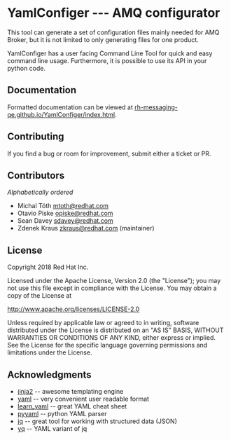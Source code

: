 # YamlConfiger --- AMQ configurator

This tool can generate a set of configuration files mainly needed for
AMQ Broker, but it is not limited to only generating files for one product.

YamlConfiger has a user facing Command Line Tool for quick and easy command line usage.
Furthermore, it is possible to use its API in your python code.

## Documentation

Formatted documentation can be viewed at [rh-messaging-qe.github.io/YamlConfiger/index.html](https://rh-messaging-qe.github.io/YamlConfiger/index.html).

## Contributing

If you find a bug or room for improvement, submit either a ticket or PR.

## Contributors

_Alphabetically ordered_

* Michal Tóth <mtoth@redhat.com>
* Otavio Piske <opiske@redhat.com>
* Sean Davey <sdavey@redhat.com>
* Zdenek Kraus <zkraus@redhat.com> (maintainer)

## License

Copyright 2018 Red Hat Inc.

Licensed under the Apache License, Version 2.0 (the "License");
you may not use this file except in compliance with the License.
You may obtain a copy of the License at

   http://www.apache.org/licenses/LICENSE-2.0

Unless required by applicable law or agreed to in writing, software
distributed under the License is distributed on an "AS IS" BASIS,
WITHOUT WARRANTIES OR CONDITIONS OF ANY KIND, either express or implied.
See the License for the specific language governing permissions and
limitations under the License.

## Acknowledgments

* [jinja2](http://jinja.pocoo.org/docs/2.10/) -- awesome templating engine
* [yaml](http://yaml.org/) -- very convenient user readable format
* [learn_yaml](https://learnxinyminutes.com/docs/yaml/) -- great YAML cheat sheet
* [pyyaml](https://github.com/yaml/pyyaml) -- python YAML parser
* [jq](https://stedolan.github.io/jq/) -- great tool for working with structured data (JSON)
* [yq](https://yq.readthedocs.io/en/latest/) -- YAML variant of jq
